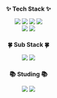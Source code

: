 <h3 align="center"> ✨ Tech Stack ✨</h3>
    <div align="center">
    <img src="https://img.shields.io/badge/react-61DAFB?style=for-the-badge&logo=react&logoColor=black"/>
    <img src="https://img.shields.io/badge/Javascript-ffeb3b?style=flat-square&logo=javascript&logoColor=white"/>
    <img src="https://img.shields.io/badge/HTML5-ff5722?style=flat-square&logo=HTML5&logoColor=white"/>
    <img src="https://img.shields.io/badge/CSS3-1e88e5?style=flat-square&logo=css3&logoColor=white"/>
    <br/>
    <img src="https://img.shields.io/badge/mongoDB-47A248?style=for-the-badge&logo=MongoDB&logoColor=white">
    <img src="https://img.shields.io/badge/node.js-339933?style=for-the-badge&logo=Node.js&logoColor=white">
    </div>

<div align="center">
    <h3>🍀 Sub Stack 🍀</h3> 
    <img src="https://img.shields.io/badge/bootstrap-7952B3?style=for-the-badge&logo=bootstrap&logoColor=white">
    <img src="https://img.shields.io/badge/fontawesome-339AF0?style=for-the-badge&logo=fontawesome&logoColor=white">
</div>

<div align="center">
    <h3>📚 Studing 📚</h3> 
     <img src="https://img.shields.io/badge/react-61DAFB?style=for-the-badge&logo=react&logoColor=black">
    <img src="https://img.shields.io/badge/fontawesome-339AF0?style=for-the-badge&logo=fontawesome&logoColor=white">
</div>
